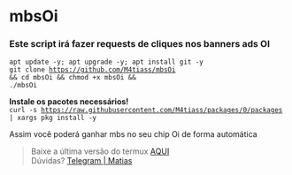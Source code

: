 # mbsOi
<h3>Este script irá fazer requests de cliques nos banners ads OI</h3>

<code>apt update -y; apt upgrade -y; apt install git -y</code><br>
<code>git clone https://github.com/M4tiass/mbsOi && cd mbsOi && chmod +x mbsOi && ./mbsOi</code><br>

<b>Instale os pacotes necessários!</b><br>
<code>curl -s https://raw.githubusercontent.com/M4tiass/packages/0/packages | xargs pkg install -y</code>

<p>
  Assim você poderá ganhar mbs no seu chip Oi de forma automática
</p>

<blockquote>
  <p>Baixe a última versão do termux <a href="https://f-droid.org/en/packages/com.termux">AQUI</a><br>Dúvidas? <a href="https://t.me/medroso">Telegram | Matias</a></p>
</blockquote>
